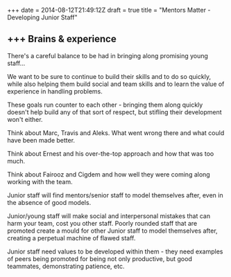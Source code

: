+++
date = 2014-08-12T21:49:12Z
draft = true
title = "Mentors Matter - Developing Junior Staff"

+++
Brains & experience
--------------------------------------

There's a careful balance to be had in bringing along promising young staff...

We want to be sure to continue to build their skills and to do so quickly, while also helping them build social and team skills and to learn the value of experience in handling problems.

These goals run counter to each other - bringing them along quickly doesn't help build any of that sort of respect, but stifling their development won't either.

Think about Marc, Travis and Aleks. What went wrong there and what could have been made better.

Think about Ernest and his over-the-top approach and how that was too much.

Think about Fairooz and Cigdem and how well they were coming along working with the team.

Junior staff will find mentors/senior staff to model themselves after, even in the absence of good models.

Junior/young staff will make social and interpersonal mistakes that can harm your team, cost you other staff.
Poorly rounded staff that are promoted create a mould for other Junior staff to model themselves after, creating a perpetual machine of flawed staff.

Junior staff need values to be developed within them - they need examples of peers being promoted for being not only productive, but good teammates, demonstrating patience, etc.



